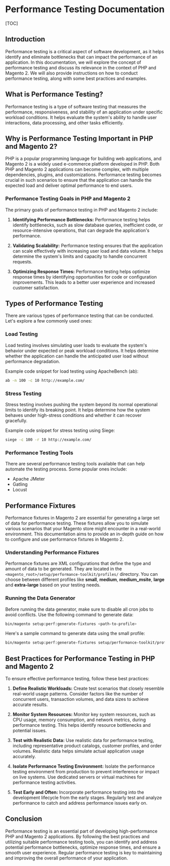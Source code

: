 # Performance Testing Documentation

[TOC]

## Introduction

Performance testing is a critical aspect of software development, as it helps identify and eliminate bottlenecks that
can impact the performance of an application. In this documentation, we will explore the concept of performance testing
and discuss its relevance in the context of PHP and Magento 2. We will also provide instructions on how to conduct
performance testing, along with some best practices and examples.

## What is Performance Testing?

Performance testing is a type of software testing that measures the performance, responsiveness, and stability of an
application under specific workload conditions. It helps evaluate the system's ability to handle user interactions, data
processing, and other tasks efficiently.

## Why is Performance Testing Important in PHP and Magento 2?

PHP is a popular programming language for building web applications, and Magento 2 is a widely used e-commerce platform
developed in PHP. Both PHP and Magento 2 applications can become complex, with multiple dependencies, plugins, and
customizations. Performance testing becomes crucial in such scenarios to ensure that the application can handle the
expected load and deliver optimal performance to end users.

### Performance Testing Goals in PHP and Magento 2

The primary goals of performance testing in PHP and Magento 2 include:

1. **Identifying Performance Bottlenecks:** Performance testing helps identify bottlenecks, such as slow database
   queries, inefficient code, or resource-intensive operations, that can degrade the application's performance.

2. **Validating Scalability:** Performance testing ensures that the application can scale effectively with increasing
   user load and data volume. It helps determine the system's limits and capacity to handle concurrent requests.

3. **Optimizing Response Times:** Performance testing helps optimize response times by identifying opportunities for
   code or configuration improvements. This leads to a better user experience and increased customer satisfaction.

## Types of Performance Testing

There are various types of performance testing that can be conducted. Let's explore a few commonly used ones:

### Load Testing

Load testing involves simulating user loads to evaluate the system's behavior under expected or peak workload
conditions. It helps determine whether the application can handle the anticipated user load without performance
degradation.

Example code snippet for load testing using ApacheBench (ab):

```bash
ab -n 100 -c 10 http://example.com/
```

### Stress Testing

Stress testing involves pushing the system beyond its normal operational limits to identify its breaking point. It helps
determine how the system behaves under high-stress conditions and whether it can recover gracefully.

Example code snippet for stress testing using Siege:

```bash
siege -c 100 -r 10 http://example.com/
```

### Performance Testing Tools

There are several performance testing tools available that can help automate the testing process. Some popular ones
include:

- Apache JMeter
- Gatling
- Locust

## Performance Fixtures

Performance fixtures in Magento 2 are essential for generating a large set of data for performance testing. These fixtures allow you to simulate various scenarios that your Magento store might encounter in a real-world environment. This documentation aims to provide an in-depth guide on how to configure and use performance fixtures in Magento 2.

### Understanding Performance Fixtures

Performance fixtures are XML configurations that define the type and amount of data to be generated. They are located in the `<magento_root>/setup/performance-toolkit/profiles/` directory. You can choose between different profiles like **small**, **medium**, **medium_msite**,  **large** and **extra-large** based on your testing needs.

### Running the Data Generator

Before running the data generator, make sure to disable all cron jobs to avoid conflicts. Use the following command to generate data:

```bash
bin/magento setup:perf:generate-fixtures <path-to-profile>
```

Here's a sample command to generate data using the small profile:

```bash
bin/magento setup:perf:generate-fixtures setup/performance-toolkit/profiles/ce/small.xml
```

## Best Practices for Performance Testing in PHP and Magento 2

To ensure effective performance testing, follow these best practices:

1. **Define Realistic Workloads:** Create test scenarios that closely resemble real-world usage patterns. Consider
   factors like the number of concurrent users, transaction volumes, and data sizes to achieve accurate results.

2. **Monitor System Resources:** Monitor key system resources, such as CPU usage, memory consumption, and network
   metrics, during performance testing. This helps identify resource bottlenecks and potential issues.

3. **Test with Realistic Data:** Use realistic data for performance testing, including representative product catalogs,
   customer profiles, and order volumes. Realistic data helps simulate actual application usage accurately.

4. **Isolate Performance Testing Environment:** Isolate the performance testing environment from production to prevent
   interference or impact on live systems. Use dedicated servers or virtual machines for performance testing activities.

5. **Test Early and Often:** Incorporate performance testing into the development lifecycle from the early stages.
   Regularly test and analyze performance to catch and address performance issues early on.

## Conclusion

Performance testing is an essential part of developing high-performance PHP and Magento 2 applications. By following the
best practices and utilizing suitable performance testing tools, you can identify and address potential performance
bottlenecks, optimize response times, and ensure a smooth user experience. Regular performance testing is key to
maintaining and improving the overall performance of your application.
